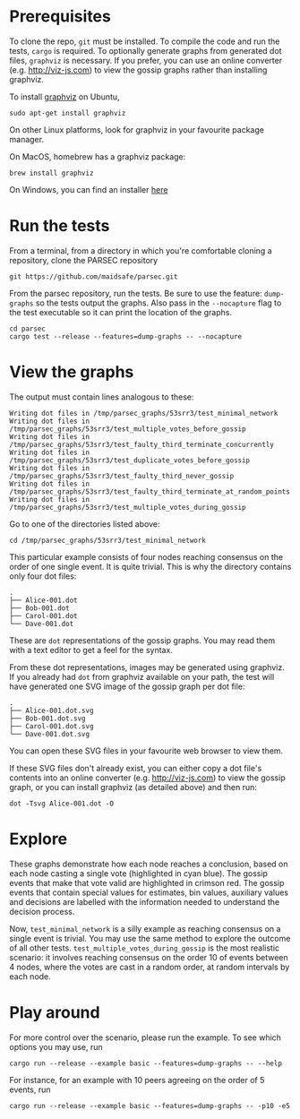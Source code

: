 # Prerequisites
To clone the repo, `git` must be installed.
To compile the code and run the tests, `cargo` is required.
To optionally generate graphs from generated dot files, `graphviz` is necessary. If you prefer, you can use an online converter (e.g. http://viz-js.com) to view the gossip graphs rather than installing graphviz.

To install [graphviz](https://graphviz.gitlab.io/download/) on Ubuntu,
```
sudo apt-get install graphviz
```
On other Linux platforms, look for graphviz in your favourite package manager.

On MacOS, homebrew has a graphviz package:
```
brew install graphviz
```

On Windows, you can find an installer [here](https://graphviz.gitlab.io/_pages/Download/Download_windows.html)

# Run the tests

From a terminal, from a directory in which you're comfortable cloning a repository, clone the PARSEC repository

```
git https://github.com/maidsafe/parsec.git
```

From the parsec repository, run the tests. Be sure to use the feature: `dump-graphs` so the tests output the graphs. Also pass in the `--nocapture` flag to the test executable so it can print the location of the graphs.

```
cd parsec
cargo test --release --features=dump-graphs -- --nocapture
```

# View the graphs

The output must contain lines analogous to these:

```
Writing dot files in /tmp/parsec_graphs/53srr3/test_minimal_network
Writing dot files in /tmp/parsec_graphs/53srr3/test_multiple_votes_before_gossip
Writing dot files in /tmp/parsec_graphs/53srr3/test_faulty_third_terminate_concurrently
Writing dot files in /tmp/parsec_graphs/53srr3/test_duplicate_votes_before_gossip
Writing dot files in /tmp/parsec_graphs/53srr3/test_faulty_third_never_gossip
Writing dot files in /tmp/parsec_graphs/53srr3/test_faulty_third_terminate_at_random_points
Writing dot files in /tmp/parsec_graphs/53srr3/test_multiple_votes_during_gossip
```

Go to one of the directories listed above:
```
cd /tmp/parsec_graphs/53srr3/test_minimal_network
```

This particular example consists of four nodes reaching consensus on the order of one single event. It is quite trivial. This is why the directory contains only four dot files:
```
.
├── Alice-001.dot
├── Bob-001.dot
├── Carol-001.dot
└── Dave-001.dot
```

These are `dot` representations of the gossip graphs. You may read them with a text editor to get a feel for the syntax.

From these dot representations, images may be generated using graphviz. If you already had `dot` from graphviz available on your path, the test will have generated one SVG image of the gossip graph per dot file:
```
.
├── Alice-001.dot.svg
├── Bob-001.dot.svg
├── Carol-001.dot.svg
└── Dave-001.dot.svg
```

You can open these SVG files in your favourite web browser to view them.

If these SVG files don't already exist, you can either copy a dot file's contents into an online converter (e.g. http://viz-js.com) to view the gossip graph, or you can install graphviz (as detailed above) and then run:
```
dot -Tsvg Alice-001.dot -O
```

# Explore

These graphs demonstrate how each node reaches a conclusion, based on each node casting a single vote (highlighted in cyan blue). The gossip events that make that vote valid are highlighted in crimson red. The gossip events that contain special values for estimates, bin values, auxiliary values and decisions are labelled with the information needed to understand the decision process.

Now, `test_minimal_network` is a silly example as reaching consensus on a single event is trivial. You may use the same method to explore the outcome of all other tests. `test_multiple_votes_during_gossip` is the most realistic scenario: it involves reaching consensus on the order 10 of events between 4 nodes, where the votes are cast in a random order, at random intervals by each node.

# Play around

For more control over the scenario, please run the example. To see which options you may use, run
```
cargo run --release --example basic --features=dump-graphs -- --help
```

For instance, for an example with 10 peers agreeing on the order of 5 events, run
```
cargo run --release --example basic --features=dump-graphs -- -p10 -e5
```
